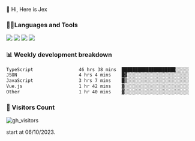  👋 Hi, Here is Jex

 

### 🧑‍💻Languages and Tools

<code><a href="https://react.dev"><img src="https://api.iconify.design/logos:react.svg" /></a></code>
<code><a href="https://github.com/vuejs/core"><img src="https://api.iconify.design/logos:vue.svg" /></a></code> 
<code><a href="https://github.com/microsoft/TypeScript"><img src="https://api.iconify.design/logos:typescript-icon.svg" /></a></code>
<code><a href="https://threejs.org/"><img src="https://api.iconify.design/logos:threejs.svg" /></a></code>

### 📊 Weekly development breakdown

<!--START_SECTION:waka-->

```txt
TypeScript                 46 hrs 38 mins  ████████████████████░░░░░   79.46 %
JSON                       4 hrs 4 mins    █▓░░░░░░░░░░░░░░░░░░░░░░░   06.93 %
JavaScript                 3 hrs 7 mins    █▒░░░░░░░░░░░░░░░░░░░░░░░   05.32 %
Vue.js                     1 hr 42 mins    ▓░░░░░░░░░░░░░░░░░░░░░░░░   02.92 %
Other                      1 hr 40 mins    ▓░░░░░░░░░░░░░░░░░░░░░░░░   02.85 %
```

<!--END_SECTION:waka-->


### 👀 Visitors Count

![gh_visitors](https://profile-counter.glitch.me/jexlau/count.svg)

start at 06/10/2023.
